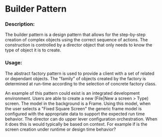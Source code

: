 # Builder Pattern

### Description:

The builder pattern is a design pattern that allows for the step-by-step creation of complex objects using the correct 
sequence of actions. The construction is controlled by a director object that only needs to know the type of object 
it is to create.

### Usage:

The abstract factory pattern is used to provide a client with a set of related or dependant objects. The "family" of objects
created by the factory is determined at run-time according to the selection of concrete factory class.

An example of this pattern could exist is an integrated development environment. 
Users are able to create a new (File|New a screen > Type)  screen.  The model in the background is a Frame. 
Using this model, when the user selects a "Fixed Square Screen" the generic frame model is configured with the appropriate
data to support the expected run time behavior. The director can do upper lever configuration orchestration. When it does
this is would typically be based on context. For example if is the screen creation under runtime or design time behavior?